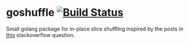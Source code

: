 # goshuffle  [![Build Status](https://travis-ci.org/secnot/goshuffle.svg?branch=master)](https://travis-ci.org/secnot/goshuffle)

Small golang package for in-place slice shuffling inspired by the posts in [this](https://stackoverflow.com/questions/12264789/shuffle-array-in-go) stackoverflow question.
